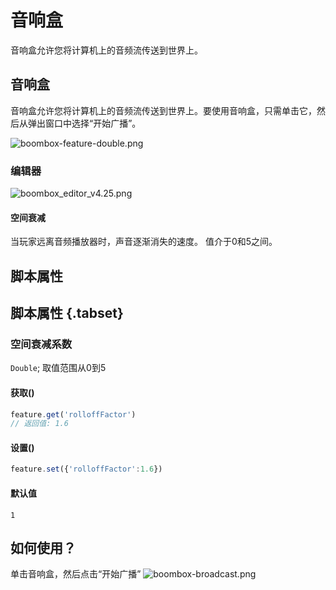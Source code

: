 # 音响盒
音响盒允许您将计算机上的音频流传送到世界上。

## 音响盒
音响盒允许您将计算机上的音频流传送到世界上。要使用音响盒，只需单击它，然后从弹出窗口中选择“开始广播”。

![boombox-feature-double.png](/boombox-feature-double.png)
### 编辑器
![boombox_editor_v4.25.png](/boombox_editor_v4.25.png)

#### 空间衰减

当玩家远离音频播放器时，声音逐渐消失的速度。
值介于0和5之间。

## 脚本属性
## 脚本属性 {.tabset}
### 空间衰减系数
`Double`; 取值范围从0到5

#### 获取()

```js
feature.get('rolloffFactor')
// 返回值: 1.6
```

#### 设置()

```js
feature.set({'rolloffFactor':1.6})
```

#### 默认值

`1`

## 如何使用？
单击音响盒，然后点击“开始广播”
![boombox-broadcast.png](/boombox-broadcast.png)